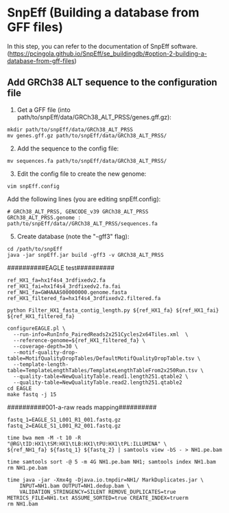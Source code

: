# SnpEff (Building a database from GFF files)
In this step, you can refer to the documentation of SnpEff software. (https://pcingola.github.io/SnpEff/se_buildingdb/#option-2-building-a-database-from-gff-files)

## Add GRCh38 ALT sequence to the configuration file

1. Get a GFF file (into path/to/snpEff/data/GRCh38_ALT_PRSS/genes.gff.gz):
```
mkdir path/to/snpEff/data/GRCh38_ALT_PRSS
mv genes.gff.gz path/to/snpEff/data/GRCh38_ALT_PRSS/
```

2. Add the sequence to the config file:
```
mv sequences.fa path/to/snpEff/data/GRCh38_ALT_PRSS/
```

3. Edit the config file to create the new genome:
```
vim snpEff.config
```
  Add the following lines (you are editing snpEff.config):
```
# GRCh38_ALT_PRSS, GENCODE_v39 GRCh38_ALT_PRSS
GRCh38_ALT_PRSS.genome : path/to/snpEff/data//GRCh38_ALT_PRSS/sequences.fa
```

5. Create database (note the "-gff3" flag):
```
cd /path/to/snpEff
java -jar snpEff.jar build -gff3 -v GRCh38_ALT_PRSS
```


##########EAGLE test##########
```
ref_HX1_fa=hx1f4s4_3rdfixedv2.fa
ref_HX1_fai=hx1f4s4_3rdfixedv2.fa.fai
ref_NH1_fa=GWHAAAS00000000.genome.fasta
ref_HX1_filtered_fa=hx1f4s4_3rdfixedv2.filtered.fa

python Filter_HX1_fasta_contig_length.py ${ref_HX1_fa} ${ref_HX1_fai} ${ref_HX1_filtered_fa}

configureEAGLE.pl \
  --run-info=RunInfo_PairedReads2x251Cycles2x64Tiles.xml  \
  --reference-genome=${ref_HX1_filtered_fa} \
  --coverage-depth=30 \
  --motif-quality-drop-table=MotifQualityDropTables/DefaultMotifQualityDropTable.tsv \
  --template-length-table=TemplateLengthTables/TemplateLengthTableFrom2x250Run.tsv \
  --quality-table=NewQualityTable.read1.length251.qtable2 \
  --quality-table=NewQualityTable.read2.length251.qtable2
cd EAGLE
make fastq -j 15
```

##########001-a-raw reads mapping##########
```
fastq_1=EAGLE_S1_L001_R1_001.fastq.gz
fastq_2=EAGLE_S1_L001_R2_001.fastq.gz

time bwa mem -M -t 10 -R "@RG\tID:HX1\tSM:HX1\tLB:HX1\tPU:HX1\tPL:ILLUMINA" \
${ref_NH1_fa} ${fastq_1} ${fastq_2} | samtools view -bS - > NH1.pe.bam

time samtools sort -@ 5 -m 4G NH1.pe.bam NH1; samtools index NH1.bam
rm NH1.pe.bam

time java -jar -Xmx4g -Djava.io.tmpdir=NH1/ MarkDuplicates.jar \
	INPUT=NH1.bam OUTPUT=NH1.dedup.bam \
	VALIDATION_STRINGENCY=SILENT REMOVE_DUPLICATES=true METRICS_FILE=NH1.txt ASSUME_SORTED=true CREATE_INDEX=truerm 
rm NH1.bam
```
